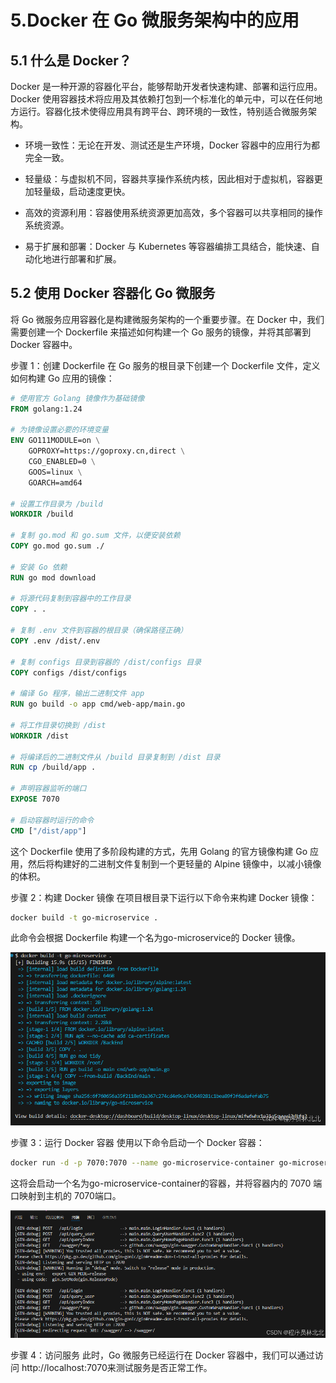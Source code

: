 # 5.Docker 在 Go 微服务架构中的应用

## 5.1 什么是 Docker？

Docker 是一种开源的容器化平台，能够帮助开发者快速构建、部署和运行应用。Docker 使用容器技术将应用及其依赖打包到一个标准化的单元中，可以在任何地方运行。容器化技术使得应用具有跨平台、跨环境的一致性，特别适合微服务架构。

- 环境一致性：无论在开发、测试还是生产环境，Docker 容器中的应用行为都完全一致。

- 轻量级：与虚拟机不同，容器共享操作系统内核，因此相对于虚拟机，容器更加轻量级，启动速度更快。

- 高效的资源利用：容器使用系统资源更加高效，多个容器可以共享相同的操作系统资源。

- 易于扩展和部署：Docker 与 Kubernetes 等容器编排工具结合，能快速、自动化地进行部署和扩展。

## 5.2 使用 Docker 容器化 Go 微服务

将 Go 微服务应用容器化是构建微服务架构的一个重要步骤。在 Docker 中，我们需要创建一个 Dockerfile 来描述如何构建一个 Go 服务的镜像，并将其部署到 Docker 容器中。

步骤 1：创建 Dockerfile
在 Go 服务的根目录下创建一个 Dockerfile 文件，定义如何构建 Go 应用的镜像：

```dockerfile
# 使用官方 Golang 镜像作为基础镜像
FROM golang:1.24

# 为镜像设置必要的环境变量
ENV GO111MODULE=on \
    GOPROXY=https://goproxy.cn,direct \
    CGO_ENABLED=0 \
    GOOS=linux \
    GOARCH=amd64

# 设置工作目录为 /build
WORKDIR /build

# 复制 go.mod 和 go.sum 文件，以便安装依赖
COPY go.mod go.sum ./

# 安装 Go 依赖
RUN go mod download

# 将源代码复制到容器中的工作目录
COPY . .

# 复制 .env 文件到容器的根目录（确保路径正确）
COPY .env /dist/.env

# 复制 configs 目录到容器的 /dist/configs 目录
COPY configs /dist/configs

# 编译 Go 程序，输出二进制文件 app
RUN go build -o app cmd/web-app/main.go

# 将工作目录切换到 /dist
WORKDIR /dist

# 将编译后的二进制文件从 /build 目录复制到 /dist 目录
RUN cp /build/app .

# 声明容器监听的端口
EXPOSE 7070

# 启动容器时运行的命令
CMD ["/dist/app"]
```

这个 Dockerfile 使用了多阶段构建的方式，先用 Golang 的官方镜像构建 Go 应用，然后将构建好的二进制文件复制到一个更轻量的 Alpine 镜像中，以减小镜像的体积。

步骤 2：构建 Docker 镜像
在项目根目录下运行以下命令来构建 Docker 镜像：

```bash
docker build -t go-microservice .
```

此命令会根据 Dockerfile 构建一个名为go-microservice的 Docker 镜像。

![alt text](image.png)

步骤 3：运行 Docker 容器
使用以下命令启动一个 Docker 容器：

```bash
docker run -d -p 7070:7070 --name go-microservice-container go-microservice
```

这将会启动一个名为go-microservice-container的容器，并将容器内的 7070 端口映射到主机的 7070端口。

![alt text](image-1.png)

步骤 4：访问服务
此时，Go 微服务已经运行在 Docker 容器中，我们可以通过访问 http://localhost:7070来测试服务是否正常工作。